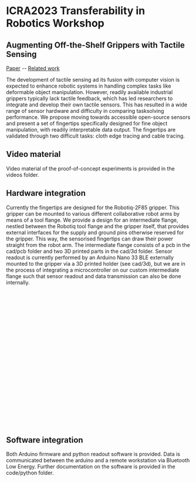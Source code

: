 # ICRA2023 Transferability in Robotics Workshop 
## Augmenting Off-the-Shelf Grippers with Tactile Sensing
[Paper](https://doi.org/10.48550/arXiv.2306.05902) -- [Related work](https://doi.org/10.1109/LRA.2023.3284382)



The development of tactile sensing ad its fusion with computer vision is expected to enhance robotic systems in handling complex tasks like deformable object manipulation. However, readily available industrial grippers typically lack tactile feedback, which has led researchers to integrate and develop their own tactile sensors. This has resulted in a wide range of sensor hardware and difficulty in comparing tasksolving performance. We propose moving towards accessible open-source sensors and present a set of fingertips specifically designed for fine object manipulation, with readily interpretable data output. The fingertips are validated through two difficult tasks: cloth edge tracing and cable tracing. 

## Video material
Video material of the proof-of-concept experiments is provided in the videos folder.

## Hardware integration

<img align="right" width="600" src="https://github.com/RemkoPr/icra-2023-workshop-tactile-fingertips/blob/main/cad/3d/collapsed_view.png" style="margin-right: -1000px;">

Currently the fingertips are designed for the Robotiq-2F85 gripper. This gripper can be mounted to various different collaborative robot arms by means of a tool flange. We provide a design for an intermediate flange, nestled between the Robotiq tool flange and the gripper itself, that provides external interfaces for the supply and ground pins otherwise reserved for the gripper. This way, the sensorised fingertips can draw their power straight from the robot arm. The intermediate flange consists of a pcb in the cad/pcb folder and two 3D printed parts in the cad/3d folder. Sensor readout is currently performed by an Arduino Nano 33 BLE externally mounted to the gripper via a 3D printed holder (see cad/3d), but we are in the process of integrating a microcontroller on our custom intermediate flange such that sensor readout and data transmission can also be done internally.  

<BR CLEAR="all">

## Software integration
Both Arduino firmware and python readout software is provided. Data is communicated between the arduino and a remote workstation via Bluetooth Low Energy. Further documentation on the software is provided in the code/python folder.

